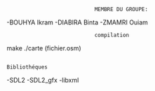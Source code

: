 								MEMBRE DU GROUPE:

-BOUHYA Ikram
-DIABIRA Binta
-ZMAMRI Ouiam

								compilation

make
./carte (fichier.osm)

                                                                Bibliothéques
                                                    
-SDL2
-SDL2_gfx
-libxml
